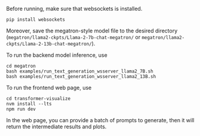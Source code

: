 Before running, make sure that websockets is installed.
```
pip install websockets
```
Moreover, save the megatron-style model file to the desired directory (`megatron/llama2-ckpts/Llama-2-7b-chat-megatron/` or `megatron/llama2-ckpts/Llama-2-13b-chat-megatron/`).

To run the backend model inference, use
```
cd megatron
bash examples/run_text_generation_wsserver_llama2_7B.sh
bash examples/run_text_generation_wsserver_llama2_13B.sh
```

To run the frontend web page, use
```
cd transformer-visualize
nvm install --lts
npm run dev
```
In the web page, you can provide a batch of prompts to generate, then it will return the intermediate results and plots.